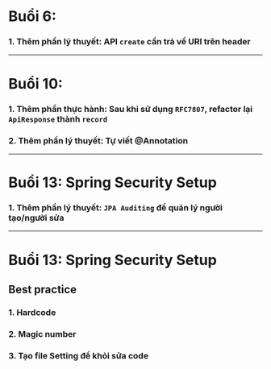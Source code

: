 # Buổi 6:

### 1. Thêm phần lý thuyết: API `create` cần trả về URI trên header

---

# Buổi 10:

### 1. Thêm phần thực hành: Sau khi sử dụng `RFC7807`, refactor lại `ApiResponse` thành `record`

### 2. Thêm phần lý thuyết: Tự viết @Annotation

---

# Buổi 13: Spring Security Setup

### 1. Thêm phần lý thuyết: `JPA Auditing` để quản lý người tạo/người sửa

---

# Buổi 13: Spring Security Setup

## Best practice

### 1. Hardcode

### 2. Magic number

### 3. Tạo file Setting để khỏi sửa code

